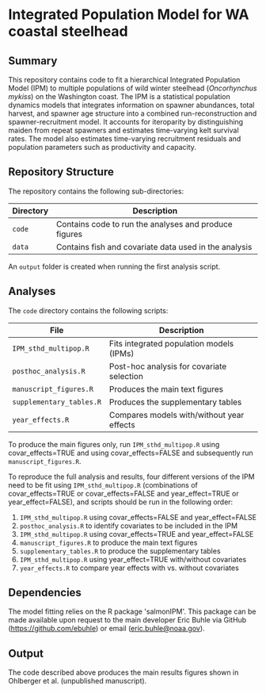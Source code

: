 # Integrated Population Model for WA coastal steelhead

## Summary
This repository contains code to fit a hierarchical Integrated Population Model (IPM) to multiple populations of wild winter steelhead (_Oncorhynchus mykiss_) on the Washington coast. The IPM is a statistical population dynamics models that integrates information on spawner abundances, total harvest, and spawner age structure into a combined run-reconstruction and spawner-recruitment model. It accounts for iteroparity by distinguishing maiden from repeat spawners and estimates time-varying kelt survival rates. The model also estimates time-varying recruitment residuals and population parameters such as productivity and capacity.

## Repository Structure 
The repository contains the following sub-directories:

| Directory   | Description                                           |
| ----------- | ----------------------------------------------------- |
| `code`      | Contains code to run the analyses and produce figures |
| `data`      | Contains fish and covariate data used in the analysis |

An `output` folder is created when running the first analysis script.

## Analyses
The `code` directory contains the following scripts:

| File                    | Description                               |
| ----------------------- | ----------------------------------------- |
| `IPM_sthd_multipop.R`   | Fits integrated population models (IPMs)  |
| `posthoc_analysis.R`    | Post-hoc analysis for covariate selection |
| `manuscript_figures.R`  | Produces the main text figures            |
| `supplementary_tables.R`| Produces the supplementary tables         |
| `year_effects.R`        | Compares models with/without year effects |

To produce the main figures only, run `IPM_sthd_multipop.R` using covar_effects=TRUE and using covar_effects=FALSE and subsequently run `manuscript_figures.R`.

To reproduce the full analysis and results, four different versions of the IPM need to be fit using `IPM_sthd_multipop.R` (combinations of covar_effects=TRUE or covar_effects=FALSE and year_effect=TRUE or year_effect=FALSE), and scripts should be run in the following order:

1. `IPM_sthd_multipop.R` using covar_effects=FALSE and year_effect=FALSE
2. `posthoc_analysis.R` to identify covariates to be included in the IPM
3. `IPM_sthd_multipop.R` using covar_effects=TRUE and year_effect=FALSE
4. `manuscript_figures.R` to produce the main text figures
5. `supplementary_tables.R` to produce the supplementary tables
6. `IPM_sthd_multipop.R` using year_effect=TRUE with/without covariates
7. `year_effects.R` to compare year effects with vs. without covariates

## Dependencies
The model fitting relies on the R package 'salmonIPM'. This package can be made available upon request to the main developer Eric Buhle via GitHub (https://github.com/ebuhle) or email (<eric.buhle@noaa.gov>).

## Output
The code described above produces the main results figures shown in Ohlberger et al. (unpublished manuscript).
